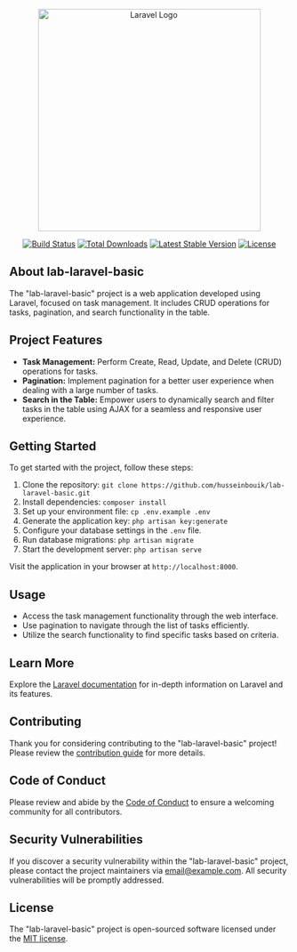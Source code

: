 <p align="center"><a href="https://laravel.com" target="_blank"><img src="https://raw.githubusercontent.com/laravel/art/master/logo-lockup/5%20SVG/2%20CMYK/1%20Full%20Color/laravel-logolockup-cmyk-red.svg" width="400" alt="Laravel Logo"></a></p>

<p align="center">
<a href="https://github.com/laravel/framework/actions"><img src="https://github.com/laravel/framework/workflows/tests/badge.svg" alt="Build Status"></a>
<a href="https://packagist.org/packages/laravel/framework"><img src="https://img.shields.io/packagist/dt/laravel/framework" alt="Total Downloads"></a>
<a href="https://packagist.org/packages/laravel/framework"><img src="https://img.shields.io/packagist/v/laravel/framework" alt="Latest Stable Version"></a>
<a href="https://packagist.org/packages/laravel/framework"><img src="https://img.shields.io/packagist/l/laravel/framework" alt="License"></a>
</p>

## About lab-laravel-basic

The "lab-laravel-basic" project is a web application developed using Laravel, focused on task management. It includes CRUD operations for tasks, pagination, and search functionality in the table.

## Project Features

- **Task Management:** Perform Create, Read, Update, and Delete (CRUD) operations for tasks.
- **Pagination:** Implement pagination for a better user experience when dealing with a large number of tasks.
- **Search in the Table:** Empower users to dynamically search and filter tasks in the table using AJAX for a seamless and responsive user experience.

## Getting Started

To get started with the project, follow these steps:

1. Clone the repository: `git clone https://github.com/husseinbouik/lab-laravel-basic.git`
2. Install dependencies: `composer install`
3. Set up your environment file: `cp .env.example .env`
4. Generate the application key: `php artisan key:generate`
5. Configure your database settings in the `.env` file.
6. Run database migrations: `php artisan migrate`
7. Start the development server: `php artisan serve`

Visit the application in your browser at `http://localhost:8000`.

## Usage

- Access the task management functionality through the web interface.
- Use pagination to navigate through the list of tasks efficiently.
- Utilize the search functionality to find specific tasks based on criteria.

## Learn More

Explore the [Laravel documentation](https://laravel.com/docs) for in-depth information on Laravel and its features.

## Contributing

Thank you for considering contributing to the "lab-laravel-basic" project! Please review the [contribution guide](https://laravel.com/docs/contributions) for more details.

## Code of Conduct

Please review and abide by the [Code of Conduct](https://laravel.com/docs/contributions#code-of-conduct) to ensure a welcoming community for all contributors.

## Security Vulnerabilities

If you discover a security vulnerability within the "lab-laravel-basic" project, please contact the project maintainers via [email@example.com](mailto:email@example.com). All security vulnerabilities will be promptly addressed.

## License

The "lab-laravel-basic" project is open-sourced software licensed under the [MIT license](https://opensource.org/licenses/MIT).
